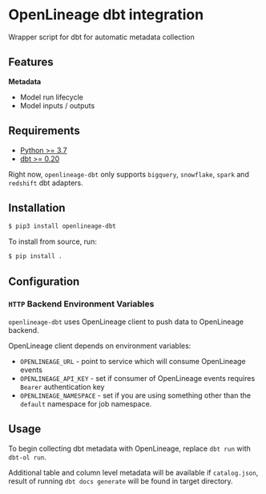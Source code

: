 <!-- SPDX-License-Identifier: Apache-2.0 -->

# OpenLineage dbt integration

Wrapper script for dbt for automatic metadata collection

## Features

**Metadata**

* Model run lifecycle
* Model inputs / outputs

## Requirements

- [Python >= 3.7](https://www.python.org/downloads)
- [dbt >= 0.20](https://www.getdbt.com/)

Right now, `openlineage-dbt` only supports `bigquery`, `snowflake`, `spark` and `redshift` dbt adapters.

## Installation

```bash
$ pip3 install openlineage-dbt
```

To install from source, run:

```bash
$ pip install .
```

## Configuration


### `HTTP` Backend Environment Variables

`openlineage-dbt` uses OpenLineage client to push data to OpenLineage backend.

OpenLineage client depends on environment variables:

* `OPENLINEAGE_URL` - point to service which will consume OpenLineage events
* `OPENLINEAGE_API_KEY` - set if consumer of OpenLineage events requires `Bearer` authentication key
* `OPENLINEAGE_NAMESPACE` - set if you are using something other than the `default` namespace for job namespace.


## Usage

To begin collecting dbt metadata with OpenLineage, replace `dbt run` with `dbt-ol run`.

Additional table and column level metadata will be available if `catalog.json`, result of running `dbt docs generate` will be found in target directory.
